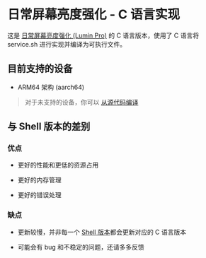 # 日常屏幕亮度强化 - C 语言实现

这是 [日常屏幕亮度强化 (Lumin Pro)](https://github.com/YuleBest/LuminPro) 的 C 语言版本，使用了 C 语言将 service.sh 进行实现并编译为可执行文件。

## 目前支持的设备

- ARM64 架构 (aarch64)

> 对于未支持的设备，你可以 [从源代码编译](https://github.com/YuleBest/LuminPro-C/blob/main/source/README.md)

## 与 Shell 版本的差别

### 优点

- 更好的性能和更低的资源占用

- 更好的内存管理

- 更好的错误处理

### 缺点

- 更新较慢，并非每一个 [Shell 版本](https://github.com/YuleBest/LuminPro)都会更新对应的 C 语言版本

- 可能会有 bug 和不稳定的问题，还请多多反馈